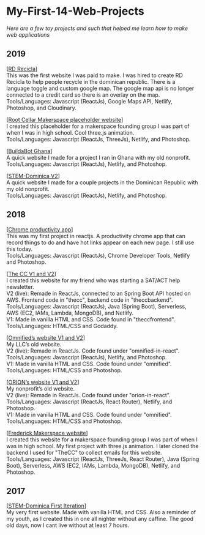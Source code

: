 # My-First-14-Web-Projects
*Here are a few toy projects and such that helped me learn how to make web applications*

**2019**
--------------------
[[RD Recicla](https://rdrecicla.com)]
<br />This was the first website I was paid to make. I was hired to create RD Recicla to help people recycle in the dominican republic. There is a language toggle and custom google map. The google map api is no longer connected to a credit card so there is an overlay on the map.
<br />Tools/Languages: Javascript (ReactJs), Google Maps API, Netlify, Photoshop, and Cloudinary. 

[[Root Cellar Makerspace placeholder website](https://lucid-kare-8f5870.netlify.app)]
<br />I created this placeholder for a makerspace founding group I was part of when I was in high school. Cool three.js animation.
<br />Tools/Languages: Javascript (ReactJs, ThreeJs), Netlify, and Photoshop.

[[BuildaBot Ghana](https://nifty-stallman-945b6b.netlify.app)]
<br />A quick website I made for a project I ran in Ghana with my old nonprofit.
<br />Tools/Languages: Javascript (ReactJs), Netlify, and Photoshop.

[[STEM-Dominica V2](https://sharp-hamilton-e9f332.netlify.app)]
<br />A quick website I made for a couple projects in the Dominican Republic with my old nonprofit.
<br />Tools/Languages: Javascript (ReactJs), Netlify, and Photoshop.


**2018**
--------------------
[[Chrome productivity app](https://chrome.google.com/webstore/detail/pesto-aioli/baalpccnhigkkjhdaacgbkfopdcpbemp)]
<br />This was my first project in reactjs. A productivity chrome app that can record things to do and have hot links appear on each new page. I still use this today.
<br />Tools/Languages: Javascript (ReactJs), Chrome Developer Tools, Netlify and Photoshop.

[[The CC V1 and V2](https://zen-bartik-72f3de.netlify.app)]
<br />I created this website for my friend who was starting a SAT/ACT help newsletter.
<br />V2 (live): Remade in ReactJs, connected to an Spring Boot API hosted on AWS. Frontend code in "thecc", backend code in "theccbackend". 
<br />Tools/Languages: Javascript (ReactJs), Java (Spring Boot), Serverless, AWS (EC2, IAMs, Lambda, MongoDB), and Netlify.
<br />V1: Made in vanilla HTML and CSS. Code found in "theccfrontend".
<br />Tools/Languages: HTML/CSS and Godaddy.

[[Omnified’s website V1 and V2](https://relaxed-lewin-868bff.netlify.app)]
<br />My LLC’s old website. 
<br />V2 (live): Remade in ReactJs. Code found under "omnified-in-react".
<br />Tools/Languages: Javascript (ReactJs), Netlify, and Photoshop.
<br />V1: Made in vanilla HTML and CSS. Code found under "omnified".
<br />Tools/Languages: HTML/CSS and Photoshop.

[[ORION’s website V1 and V2](https://vigorous-almeida-6f9b9c.netlify.app)]
<br />My nonprofit’s old website.
<br />V2 (live): Remade in ReactJs. Code found under "orion-in-react".
<br />Tools/Languages: Javascript (ReactJs, React Router), Netlify, and Photoshop.
<br />V1: Made in vanilla HTML and CSS. Code found under "omnified".
<br />Tools/Languages: HTML/CSS and Photoshop.

[[Frederick Makerspace website](https://optimistic-shaw-ad03fc.netlify.app)]
<br />I created this website for a makerspace founding group I was part of when I was in high school. My first project with three.js animation. I later cloned the backend I used for "TheCC" to collect emails for this website.
<br />Tools/Languages: Javascript (ReactJs, ThreeJs, React Router), Java (Spring Boot), Serverless, AWS (EC2, IAMs, Lambda, MongoDB), Netlify, and Photoshop.


**2017**
--------------------
[[STEM-Dominica First Iteration](http://simonmahns.github.io)] 
<br />My very first website. Made with vanilla HTML and CSS. Also a reminder of my youth, as I created this in one all nighter without any caffine. The good old days, now I cant live without at least 7 hours.
